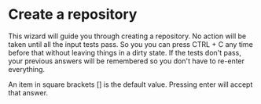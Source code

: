 # Create a repository

This wizard will guide you through creating a repository. No action will be taken until all the input tests pass. So you you can press CTRL + C any time before that without leaving things in a dirty state. If the tests don't pass, your previous answers will be remembered so you don't have to re-enter everything.

An item in square brackets [] is the default value. Pressing enter will accept that answer.
